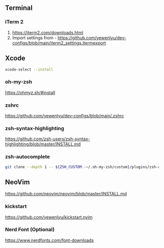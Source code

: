## Terminal

### iTerm 2

1. https://iterm2.com/downloads.html
2. Import settings from - https://github.com/yewenlyu/dev-configs/blob/main/iterm2_settings.itermexport

## Xcode

```bash
xcode-select --install
```

### oh-my-zsh

https://ohmyz.sh/#install

### zshrc

https://github.com/yewenlyu/dev-configs/blob/main/.zshrc

### zsh-syntax-highlighting

https://github.com/zsh-users/zsh-syntax-highlighting/blob/master/INSTALL.md

### zsh-autocomplete

```bash
git clone --depth 1 -- ${ZSH_CUSTOM:-~/.oh-my-zsh/custom}/plugins/zsh-autocomplete
```

## NeoVim

https://github.com/neovim/neovim/blob/master/INSTALL.md

### kickstart

https://github.com/yewenlyu/kickstart.nvim


### Nerd Font (Optional)

https://www.nerdfonts.com/font-downloads